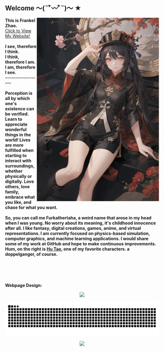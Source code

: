 ## Welcome ～(˵¯͒〰¯͒˵)～ ★

<img align='right' src='personal_cdn/00017-2771211951.png' width='400px'>

<b>This is Frankel Zhao.  </b><br>
[Click to View My Website!](https://furkathertaha.github.io/) <br>
<br>
<b> I see, therefore I think. <br> I think, therefore I am. <br> I am, therefore I see.  &emsp;&emsp;&emsp;&emsp; ------------------ <br> </b>
<br>
<b> Perception is all by which one's existence can be verified. Learn to appreciate wonderful things in the world! Lives are more fulfilled when starting to interact with surroundings, whether physically or digitally. Love others, love family, embrace what you like, and chase for what you want. </b><br> 
<br> 
<b> So, you can call me Furkathertaha, a weird name that arose in my head when I was young. No worry about its meaning, it's childhood innocence after all. I like fantasy, digital creations, games, anime, and virtual representations. I am currently focused on physics-based simulation, computer graphics, and machine learning applications. I would share some of my work at GitHub and hope to make continuous improvements. Hum, on the right is [Hu Tao](https://www.google.com/search?q=Hu+Tao&sca_esv=7994f51f647571a9&sca_upv=1&sxsrf=ACQVn08wO7zCDsgyY4qRaKmr8Wxlw-k4WA%3A1711229186420&ei=Akn_ZZajGYTBvr0PgoWKwAc&ved=0ahUKEwiWrKS-qYuFAxWEoK8BHYKCAngQ4dUDCBA&uact=5&oq=Hu+Tao&gs_lp=Egxnd3Mtd2l6LXNlcnAiBkh1IFRhbzIKEAAYRxjWBBiwAzIKEAAYRxjWBBiwAzIKEAAYRxjWBBiwAzIKEAAYRxjWBBiwAzIKEAAYRxjWBBiwAzIKEAAYRxjWBBiwAzIKEAAYRxjWBBiwAzIKEAAYRxjWBBiwAzIKEAAYRxjWBBiwAzIKEAAYRxjWBBiwA0iVB1AAWABwAXgBkAEAmAEAoAEAqgEAuAEDyAEAmAIBoAIDmAMAiAYBkAYKkgcBMaAHAA&sclient=gws-wiz-serp), one of my favorite characters. a doppelganger, of course.
<br>
<br>
<br>
<br>
<br>
<br>
<b> Webpage Design: </b>
<p align="center">
    <img src='https://github-readme-stats-one-bice.vercel.app/api/top-langs/?username=Furkathertaha&layout=compact&hide_border=true&langs_count=10&theme=buefy' width='400px'>
</p>

<!-- see my workflow-->
<picture>
  <source media="(prefers-color-scheme: dark)" srcset="https://raw.githubusercontent.com/Furkathertaha/Furkathertaha/output/github-contribution-grid-snake-dark.svg">
  <source media="(prefers-color-scheme: light)" srcset="https://raw.githubusercontent.com/Furkathertaha/Furkathertaha/output/github-contribution-grid-snake.svg">
  <img alt="github contribution grid snake animation" src="https://raw.githubusercontent.com/Furkathertaha/Furkathertaha/output/github-contribution-grid-snake.svg">
</picture>

<p align="center">
  <img src="https://profile-counter.glitch.me/Furkathertaha/count.svg" />
</p>
